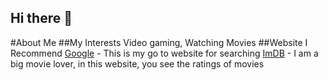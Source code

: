 ## Hi there 👋

<!--
**MuhaNahdi/muhanahdi** is a ✨ _special_ ✨ repository because its `README.md` (this file) appears on your GitHub profile.

Here are some ideas to get you started:

- 🔭 I’m currently working on ...
- 🌱 I’m currently learning ...
- 👯 I’m looking to collaborate on ...
- 🤔 I’m looking for help with ...
- 💬 Ask me about ...
- 📫 How to reach me: ...
- 😄 Pronouns: ...
- ⚡ Fun fact: ...
-->  
#About Me
##My Interests
Video gaming, Watching Movies
##Website I Recommend
[Google](www.google.com) - This is my go to website for searching
[ImDB](www.imdb) - I am a big movie lover, in this website, you see the ratings of movies
